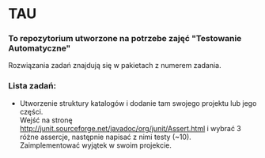 # TAU  
### To repozytorium utworzone na potrzebe zajęć "Testowanie Automatyczne"   
Rozwiązania zadań znajdują się w pakietach z numerem zadania.  

### Lista zadań:  

- Utworzenie struktury katalogów i dodanie tam swojego projektu lub jego części.  
Wejść na stronę http://junit.sourceforge.net/javadoc/org/junit/Assert.html i wybrać 3 różne assercje, następnie napisać z nimi testy (~10).  
Zaimplementować wyjątek w swoim projekcie.



